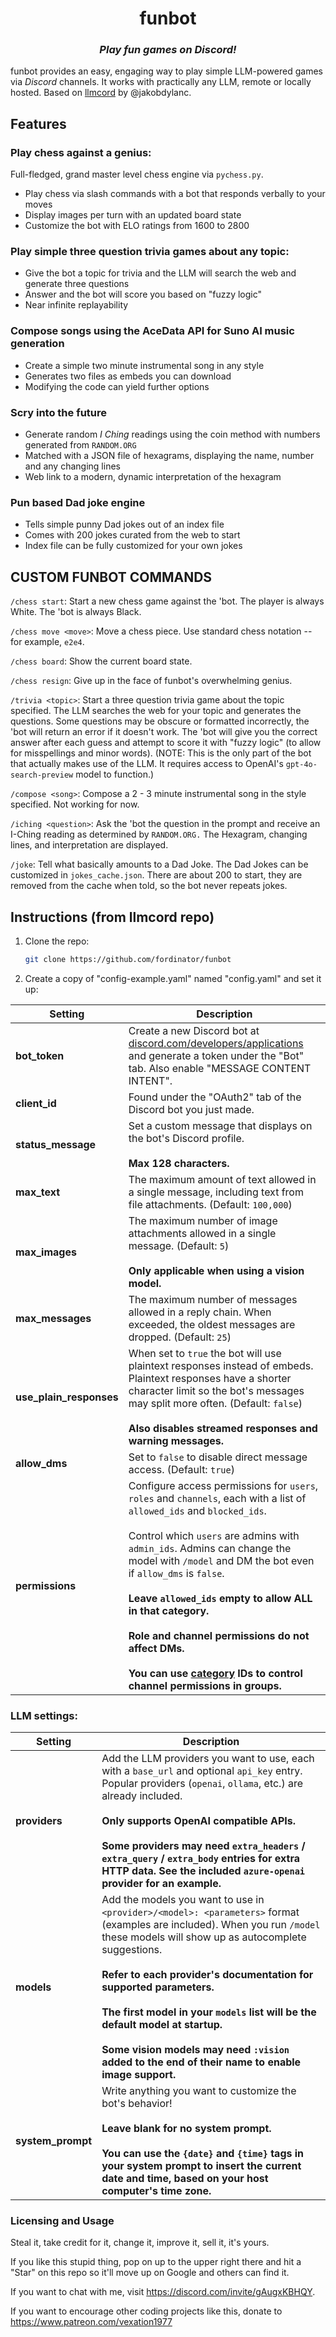 <h1 align="center">
  funbot
</h1>

<h3 align="center"><i>
  Play fun games on Discord!
</i></h3>

funbot provides an easy, engaging way to play simple LLM-powered games via _Discord_ channels. It works with practically any LLM, remote or locally hosted. Based on [llmcord](https://github.com/jakobdylanc/llmcord) by @jakobdylanc.

## Features

### Play chess against a genius:
Full-fledged, grand master level chess engine via `pychess.py`.

- Play chess via slash commands with a bot that responds verbally to your moves
- Display images per turn with an updated board state
- Customize the bot with ELO ratings from 1600 to 2800

### Play simple three question trivia games about any topic:
- Give the bot a topic for trivia and the LLM will search the web and generate three questions
- Answer and the bot will score you based on "fuzzy logic"
- Near infinite replayability

### Compose songs using the AceData API for Suno AI music generation
- Create a simple two minute instrumental song in any style
- Generates two files as embeds you can download
- Modifying the code can yield further options

### Scry into the future
- Generate random _I Ching_ readings using the coin method with numbers generated from `RANDOM.ORG`
- Matched with a JSON file of hexagrams, displaying the name, number and any changing lines
- Web link to a modern, dynamic interpretation of the hexagram

### Pun based Dad joke engine
- Tells simple punny Dad jokes out of an index file
- Comes with 200 jokes curated from the web to start
- Index file can be fully customized for your own jokes

## CUSTOM FUNBOT COMMANDS

`/chess start`: Start a new chess game against the 'bot. The player is always White. The 'bot is always Black.

`/chess move <move>`: Move a chess piece. Use standard chess notation -- for example, `e2e4`.

`/chess board`: Show the current board state.

`/chess resign`: Give up in the face of funbot's overwhelming genius.

`/trivia <topic>`: Start a three question trivia game about the topic specified. The LLM searches the web for your topic and generates the questions. Some questions may be obscure or formatted incorrectly, the 'bot will return an error if it doesn't work. The 'bot will give you the correct answer after each guess and attempt to score it with "fuzzy logic" (to allow for misspellings and minor words). (NOTE: This is the only part of the bot that actually makes use of the LLM. It requires access to OpenAI's `gpt-4o-search-preview` model to function.)

`/compose <song>`: Compose a 2 - 3 minute instrumental song in the style specified. Not working for now.

`/iching <question>`: Ask the 'bot the question in the prompt and receive an I-Ching reading as determined by `RANDOM.ORG.` The Hexagram, changing lines, and interpretation are displayed.

`/joke`: Tell what basically amounts to a Dad Joke. The Dad Jokes can be customized in `jokes_cache.json`. There are about 200 to start, they are removed from the cache when told, so the bot never repeats jokes.

## Instructions (from llmcord repo)

1. Clone the repo:
   ```bash
   git clone https://github.com/fordinator/funbot
   ```

2. Create a copy of "config-example.yaml" named "config.yaml" and set it up:

| Setting | Description |
| --- | --- |
| **bot_token** | Create a new Discord bot at [discord.com/developers/applications](https://discord.com/developers/applications) and generate a token under the "Bot" tab. Also enable "MESSAGE CONTENT INTENT". |
| **client_id** | Found under the "OAuth2" tab of the Discord bot you just made. |
| **status_message** | Set a custom message that displays on the bot's Discord profile.<br /><br />**Max 128 characters.** |
| **max_text** | The maximum amount of text allowed in a single message, including text from file attachments. (Default: `100,000`) |
| **max_images** | The maximum number of image attachments allowed in a single message. (Default: `5`)<br /><br />**Only applicable when using a vision model.** |
| **max_messages** | The maximum number of messages allowed in a reply chain. When exceeded, the oldest messages are dropped. (Default: `25`) |
| **use_plain_responses** | When set to `true` the bot will use plaintext responses instead of embeds. Plaintext responses have a shorter character limit so the bot's messages may split more often. (Default: `false`)<br /><br />**Also disables streamed responses and warning messages.** |
| **allow_dms** | Set to `false` to disable direct message access. (Default: `true`) |
| **permissions** | Configure access permissions for `users`, `roles` and `channels`, each with a list of `allowed_ids` and `blocked_ids`.<br /><br />Control which `users` are admins with `admin_ids`. Admins can change the model with `/model` and DM the bot even if `allow_dms` is `false`.<br /><br />**Leave `allowed_ids` empty to allow ALL in that category.**<br /><br />**Role and channel permissions do not affect DMs.**<br /><br />**You can use [category](https://support.discord.com/hc/en-us/articles/115001580171-Channel-Categories-101) IDs to control channel permissions in groups.** |

### LLM settings:

| Setting | Description |
| --- | --- |
| **providers** | Add the LLM providers you want to use, each with a `base_url` and optional `api_key` entry. Popular providers (`openai`, `ollama`, etc.) are already included.<br /><br />**Only supports OpenAI compatible APIs.**<br /><br />**Some providers may need `extra_headers` / `extra_query` / `extra_body` entries for extra HTTP data. See the included `azure-openai` provider for an example.** |
| **models** | Add the models you want to use in `<provider>/<model>: <parameters>` format (examples are included). When you run `/model` these models will show up as autocomplete suggestions.<br /><br />**Refer to each provider's documentation for supported parameters.**<br /><br />**The first model in your `models` list will be the default model at startup.**<br /><br />**Some vision models may need `:vision` added to the end of their name to enable image support.** |
| **system_prompt** | Write anything you want to customize the bot's behavior!<br /><br />**Leave blank for no system prompt.**<br /><br />**You can use the `{date}` and `{time}` tags in your system prompt to insert the current date and time, based on your host computer's time zone.** |

### Licensing and Usage

Steal it, take credit for it, change it, improve it, sell it, it's yours.

If you like this stupid thing, pop on up to the upper right there and hit a "Star" on this repo so it'll move up on Google and others can find it.

If you want to chat with me, visit https://discord.com/invite/gAugxKBHQY.

If you want to encourage other coding projects like this, donate to https://www.patreon.com/vexation1977


